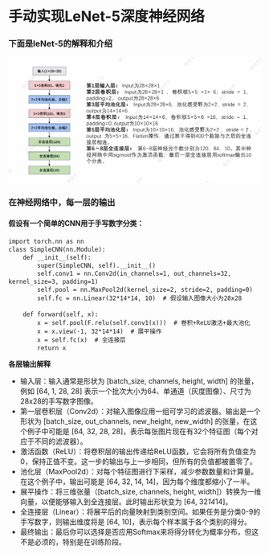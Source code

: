 # 手动实现LeNet-5深度神经网络
### 下面是leNet-5的解释和介绍

![LeNet-5架构图](./images/leNet-5.png)

### 在神经网络中，每一层的输出
#### 假设有一个简单的CNN用于手写数字分类：

    import torch.nn as nn
    class SimpleCNN(nn.Module):
        def __init__(self):
            super(SimpleCNN, self).__init__()
            self.conv1 = nn.Conv2d(in_channels=1, out_channels=32, kernel_size=3, padding=1)
            self.pool = nn.MaxPool2d(kernel_size=2, stride=2, padding=0)
            self.fc = nn.Linear(32*14*14, 10)  # 假设输入图像大小为28x28
            
        def forward(self, x):
            x = self.pool(F.relu(self.conv1(x)))  # 卷积+ReLU激活+最大池化
            x = x.view(-1, 32*14*14)  # 展平操作
            x = self.fc(x)  # 全连接层
            return x
**各层输出解释**

- 输入层：输入通常是形状为 [batch_size, channels, height, width] 的张量，例如 [64, 1, 28, 28] 表示一个批次大小为64、单通道（灰度图像）、尺寸为28x28的手写数字图像。
- 第一层卷积层（Conv2d）：对输入图像应用一组可学习的滤波器。输出是一个形状为 [batch_size, out_channels, new_height, new_width] 的张量，在这个例子中可能是 [64, 32, 28, 28]，表示每张图片现在有32个特征图（每个对应于不同的滤波器）。
- 激活函数（ReLU）：将卷积层的输出传递给ReLU函数，它会将所有负值变为0，保持正值不变。这一步的输出与上一步相同，但所有的负值都被置零了。
- 池化层（MaxPool2d）：对每个特征图进行下采样，减少参数数量和计算量。在这个例子中，输出可能是 [64, 32, 14, 14]，因为每个维度都缩小了一半。
- 展平操作：将三维张量（[batch_size, channels, height, width]）转换为一维向量，以便能够输入到全连接层。此时输出形状变为 [64, 32*14*14]。
- 全连接层（Linear）：将展平后的向量映射到类别空间。如果任务是分类0-9的手写数字，则输出维度将是 [64, 10]，表示每个样本属于各个类别的得分。
- 最终输出：最后你可以选择是否应用Softmax来将得分转化为概率分布，但这不是必须的，特别是在训练阶段。